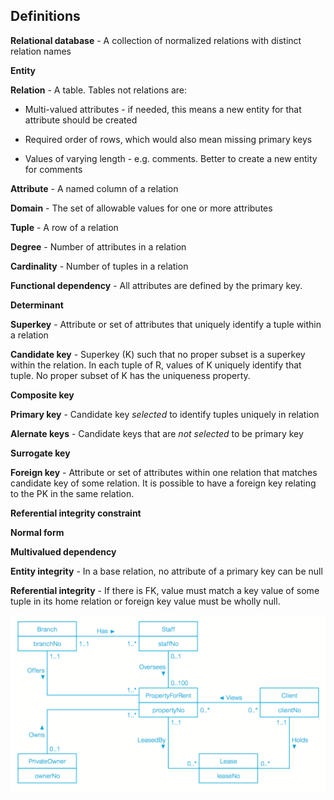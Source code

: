 Definitions
-----------

__Relational database__ - A collection of normalized relations with distinct relation names

__Entity__

__Relation__ - A table. Tables not relations are:
	
- Multi-valued attributes - if needed, this means a new entity for that attribute should be created

- Required order of rows, which would also mean missing primary keys

- Values of varying length - e.g. comments. Better to create a new entity for comments

__Attribute__ - A named column of a relation

__Domain__ - The set of allowable values for one or more attributes

__Tuple__ - A row of a relation

__Degree__ - Number of attributes in a relation

__Cardinality__ - Number of tuples in a relation

__Functional dependency__ - All attributes are defined by the primary key.

__Determinant__

__Superkey__ - Attribute or set of attributes that uniquely identify a tuple within a relation

__Candidate key__ - Superkey (K) such that no proper subset is a superkey within the relation. In each tuple of R, values of K uniquely identify that tuple. No proper subset of K has the uniqueness property.

__Composite key__

__Primary key__ - Candidate key _selected_ to identify tuples uniquely in relation

__Alernate keys__ - Candidate keys that are _not selected_ to be primary key

__Surrogate key__

__Foreign key__ - Attribute or set of attributes within one relation that matches candidate key of some relation. It is possible to have a foreign key relating to the PK in the same relation.

__Referential integrity constraint__

__Normal form__

__Multivalued dependency__

__Entity integrity__ - In a base relation, no attribute of a primary key can be null

__Referential integrity__ - If there is FK, value must match a key value of some tuple in its home relation or foreign key value must be wholly null.

![Example Entity–Relationship diagram](img/erd-example-1.png)
